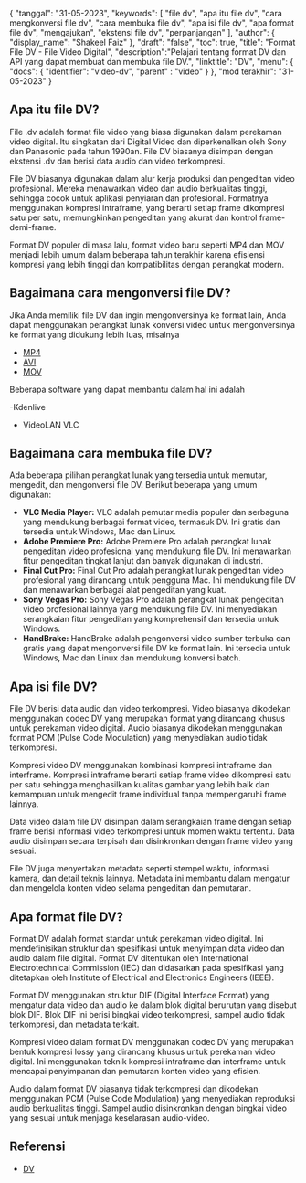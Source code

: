 {
"tanggal": "31-05-2023",
  "keywords": [
"file dv",
"apa itu file dv",
"cara mengkonversi file dv",
"cara membuka file dv",
"apa isi file dv",
"apa format file dv",
"mengajukan",
"ekstensi file dv",
"perpanjangan"
],
  "author": {
"display_name": "Shakeel Faiz"
},
"draft": "false",
"toc": true,
"title": "Format File DV - File Video Digital",
  "description":"Pelajari tentang format DV dan API yang dapat membuat dan membuka file DV.",
"linktitle": "DV",
  "menu": {
    "docs": {
      "identifier": "video-dv",
"parent" : "video"
}
},
"mod terakhir": "31-05-2023"
}

## Apa itu file DV?

File .dv adalah format file video yang biasa digunakan dalam perekaman video digital. Itu singkatan dari Digital Video dan diperkenalkan oleh Sony dan Panasonic pada tahun 1990an. File DV biasanya disimpan dengan ekstensi .dv dan berisi data audio dan video terkompresi.

File DV biasanya digunakan dalam alur kerja produksi dan pengeditan video profesional. Mereka menawarkan video dan audio berkualitas tinggi, sehingga cocok untuk aplikasi penyiaran dan profesional. Formatnya menggunakan kompresi intraframe, yang berarti setiap frame dikompresi satu per satu, memungkinkan pengeditan yang akurat dan kontrol frame-demi-frame.

Format DV populer di masa lalu, format video baru seperti MP4 dan MOV menjadi lebih umum dalam beberapa tahun terakhir karena efisiensi kompresi yang lebih tinggi dan kompatibilitas dengan perangkat modern.

## Bagaimana cara mengonversi file DV?

Jika Anda memiliki file DV dan ingin mengonversinya ke format lain, Anda dapat menggunakan perangkat lunak konversi video untuk mengonversinya ke format yang didukung lebih luas, misalnya

- [MP4](/id/video/mp4/)
- [AVI](/id/video/avi/)
- [MOV](/id/video/mov/)

Beberapa software yang dapat membantu dalam hal ini adalah

-Kdenlive
- VideoLAN VLC

## Bagaimana cara membuka file DV?

Ada beberapa pilihan perangkat lunak yang tersedia untuk memutar, mengedit, dan mengonversi file DV. Berikut beberapa yang umum digunakan:

- **VLC Media Player:** VLC adalah pemutar media populer dan serbaguna yang mendukung berbagai format video, termasuk DV. Ini gratis dan tersedia untuk Windows, Mac dan Linux.
- **Adobe Premiere Pro:** Adobe Premiere Pro adalah perangkat lunak pengeditan video profesional yang mendukung file DV. Ini menawarkan fitur pengeditan tingkat lanjut dan banyak digunakan di industri.
- **Final Cut Pro:** Final Cut Pro adalah perangkat lunak pengeditan video profesional yang dirancang untuk pengguna Mac. Ini mendukung file DV dan menawarkan berbagai alat pengeditan yang kuat.
- **Sony Vegas Pro:** Sony Vegas Pro adalah perangkat lunak pengeditan video profesional lainnya yang mendukung file DV. Ini menyediakan serangkaian fitur pengeditan yang komprehensif dan tersedia untuk Windows.
- **HandBrake:** HandBrake adalah pengonversi video sumber terbuka dan gratis yang dapat mengonversi file DV ke format lain. Ini tersedia untuk Windows, Mac dan Linux dan mendukung konversi batch.

## Apa isi file DV?

File DV berisi data audio dan video terkompresi. Video biasanya dikodekan menggunakan codec DV yang merupakan format yang dirancang khusus untuk perekaman video digital. Audio biasanya dikodekan menggunakan format PCM (Pulse Code Modulation) yang menyediakan audio tidak terkompresi.

Kompresi video DV menggunakan kombinasi kompresi intraframe dan interframe. Kompresi intraframe berarti setiap frame video dikompresi satu per satu sehingga menghasilkan kualitas gambar yang lebih baik dan kemampuan untuk mengedit frame individual tanpa mempengaruhi frame lainnya.

Data video dalam file DV disimpan dalam serangkaian frame dengan setiap frame berisi informasi video terkompresi untuk momen waktu tertentu. Data audio disimpan secara terpisah dan disinkronkan dengan frame video yang sesuai.

File DV juga menyertakan metadata seperti stempel waktu, informasi kamera, dan detail teknis lainnya. Metadata ini membantu dalam mengatur dan mengelola konten video selama pengeditan dan pemutaran.

## Apa format file DV?

Format DV adalah format standar untuk perekaman video digital. Ini mendefinisikan struktur dan spesifikasi untuk menyimpan data video dan audio dalam file digital. Format DV ditentukan oleh International Electrotechnical Commission (IEC) dan didasarkan pada spesifikasi yang ditetapkan oleh Institute of Electrical and Electronics Engineers (IEEE).

Format DV menggunakan struktur DIF (Digital Interface Format) yang mengatur data video dan audio ke dalam blok digital berurutan yang disebut blok DIF. Blok DIF ini berisi bingkai video terkompresi, sampel audio tidak terkompresi, dan metadata terkait.

Kompresi video dalam format DV menggunakan codec DV yang merupakan bentuk kompresi lossy yang dirancang khusus untuk perekaman video digital. Ini menggunakan teknik kompresi intraframe dan interframe untuk mencapai penyimpanan dan pemutaran konten video yang efisien.

Audio dalam format DV biasanya tidak terkompresi dan dikodekan menggunakan PCM (Pulse Code Modulation) yang menyediakan reproduksi audio berkualitas tinggi. Sampel audio disinkronkan dengan bingkai video yang sesuai untuk menjaga keselarasan audio-video.

## Referensi
* [DV](https://en.wikipedia.org/wiki/DV)

